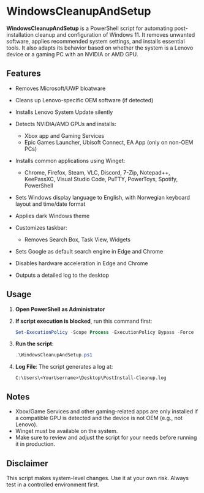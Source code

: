 # WindowsCleanupAndSetup

**WindowsCleanupAndSetup** is a PowerShell script for automating post-installation cleanup and configuration of Windows 11. It removes unwanted software, applies recommended system settings, and installs essential tools. It also adapts its behavior based on whether the system is a Lenovo device or a gaming PC with an NVIDIA or AMD GPU.

## Features

* Removes Microsoft/UWP bloatware
* Cleans up Lenovo-specific OEM software (if detected)
* Installs Lenovo System Update silently
* Detects NVIDIA/AMD GPUs and installs:

  * Xbox app and Gaming Services
  * Epic Games Launcher, Ubisoft Connect, EA App (only on non-OEM PCs)
* Installs common applications using Winget:

  * Chrome, Firefox, Steam, VLC, Discord, 7-Zip, Notepad++, KeePassXC, Visual Studio Code, PuTTY, PowerToys, Spotify, PowerShell
* Sets Windows display language to English, with Norwegian keyboard layout and time/date format
* Applies dark Windows theme
* Customizes taskbar:

  * Removes Search Box, Task View, Widgets
* Sets Google as default search engine in Edge and Chrome
* Disables hardware acceleration in Edge and Chrome
* Outputs a detailed log to the desktop

## Usage

1. **Open PowerShell as Administrator**

2. **If script execution is blocked**, run this command first:

   ```powershell
   Set-ExecutionPolicy -Scope Process -ExecutionPolicy Bypass -Force
   ```

3. **Run the script**:

   ```powershell
   .\WindowsCleanupAndSetup.ps1
   ```

4. **Log File**:
   The script generates a log at:

   ```
   C:\Users\<YourUsername>\Desktop\PostInstall-Cleanup.log
   ```

## Notes

* Xbox/Game Services and other gaming-related apps are only installed if a compatible GPU is detected and the device is not OEM (e.g., not Lenovo).
* Winget must be available on the system.
* Make sure to review and adjust the script for your needs before running it in production.

## Disclaimer

This script makes system-level changes. Use it at your own risk. Always test in a controlled environment first.
